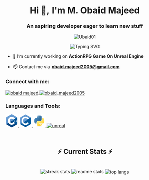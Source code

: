 <h1 align="center">Hi 👋, I'm M. Obaid Majeed</h1>
<h3 align="center">An aspiring developer eager to learn new stuff</h3>

<p align="center"> 
  <img src="https://komarev.com/ghpvc/?username=Ubaid01&label=Profile+views&color=87CEEB&style=plastic&abbreviated=true" alt="Ubaid01" /> 
</p>

<p align="center">
  <img src="https://readme-typing-svg.herokuapp.com?font=Fira+Code&size=22&duration=4000&pause=500&color=87CEEB&width=435&lines=Aspiring+Developer;Passionate+Learner" alt="Typing SVG" />
</p>

- 🔭 I’m currently working on **ActionRPG Game On Unreal Engine**

- 📫 Contact me via **obaid.majeed2005@gmail.com**

<h3 align="left">Connect with me:</h3>
<p align="left">
  <a href="https://www.linkedin.com/in/obaid-majeed-423539253/" target="blank">
    <img align="center" src="https://raw.githubusercontent.com/rahuldkjain/github-profile-readme-generator/master/src/images/icons/Social/linked-in-alt.svg" alt="obaid majeed" height="30" width="40" />
  </a>
  <a href="https://www.hackerrank.com/obaid_majeed2005" target="blank">
    <img align="center" src="https://raw.githubusercontent.com/rahuldkjain/github-profile-readme-generator/master/src/images/icons/Social/hackerrank.svg" alt="obaid_majeed2005" height="30" width="40" />
  </a>
</p>

<h3 align="left">Languages and Tools:</h3>
<p align="left">
  <a href="https://www.w3schools.com/cpp/" target="_blank" rel="noreferrer">
    <img src="https://raw.githubusercontent.com/devicons/devicon/master/icons/cplusplus/cplusplus-original.svg" alt="cplusplus" width="40" height="40"/>
  </a> 
  <a href="https://www.cprogramming.com/" target="_blank" rel="noreferrer">
    <img src="https://raw.githubusercontent.com/devicons/devicon/master/icons/c/c-original.svg" alt="c" width="40" height="40"/> 
  </a> 
  <a href="https://www.python.org" target="_blank" rel="noreferrer">
    <img src="https://raw.githubusercontent.com/devicons/devicon/master/icons/python/python-original.svg" alt="python" width="40" height="40"/> 
  </a> 
  <a href="https://unrealengine.com/" target="_blank" rel="noreferrer">
    <img src="https://raw.githubusercontent.com/kenangundogan/fontisto/036b7eca71aab1bef8e6a0518f7329f13ed62f6b/icons/svg/brand/unreal-engine.svg" alt="unreal" width="40" height="40"/> 
  </a> 
</p>

<br/>
  <h2 align="center">⚡ Current Stats ⚡</h2>
<br>
<div align=center>
  <img width=390 src="https://streak-stats.demolab.com/?user=Ubaid01&count_private=true&theme=dracula&border_radius=10" alt="streak stats"/>
  <img width=390 src="https://github-readme-stats.vercel.app/api?username=Ubaid01&show_icons=true&theme=react&rank_icon=github&border_radius=10" alt="readme stats" />
  <img width=300 align="center" src="https://github-readme-stats.vercel.app/api/top-langs/?username=Ubaid01&hide=HTML&langs_count=8&layout=compact&theme=react&border_radius=10&size_weight=0.5&count_weight=0.5&exclude_repo=github-readme-stats" alt="top langs" />
  <!-- </p>
    <img src="https://github-readme-stats.vercel.app/api/top-langs?username=Ubaid01&show_icons=true&locale=en&layout=compact&theme=react" alt="Ubaid01" />  -->
  <!-- <p>
    <img width = "350" src="https://github-profile-trophy.vercel.app/?username=Ubaid01&theme=dracula" alt="Ubaid01" />
  </p> -->
</div>
<br/>

<br/><br/>
